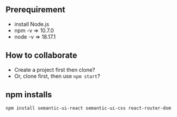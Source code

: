 ## Prerequirement
* install Node.js
* npm -v => 10.7.0
* node -v => 18.17.1

## How to collaborate
* Create a project first then clone?
* Or, clone first, then use `npm start`?

## npm installs
```
npm install semantic-ui-react semantic-ui-css react-router-dom
```
